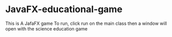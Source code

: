 # JavaFX-educational-game
This is A JafaFX game
To run, click run on the main class then a window will open with the science education game
